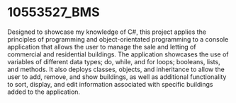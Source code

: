# 10553527_BMS
Designed to showcase my knowledge of C#, this project applies the principles of programming and object-orientated programming to a console application that allows the user to manage the sale and letting of commercial and residential buildings. The application showcases the use of variables of different data types; do, while, and for loops; booleans, lists, and methods. It also deploys classes, objects, and inheritance to allow the user to add, remove, and show buildings, as well as additional functionality to sort, display, and edit information associated with specific buildings added to the application. 
